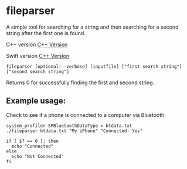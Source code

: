# fileparser

A simple tool for searching for a string and then searching for a second string after the first one is found. 

C++ version  [C++ Version](https://github.com/adamb3ll/fileparser)

Swift version  [C++ Version](https://github.com/adamb3ll/fileparser_swift)


```
fileparser [optional: -verbose] [inputfile] ["first search string"] ["second search string"]
```

Returns 0 for successfully finding the first and second string.

## Example usage:

Check to see if a phone is connected to a computer via Bluetooth:

```
system_profiler SPBluetoothDataType > btdata.txt
./fileparser btdata.txt "My iPhone" "Connected: Yes"

if [ $? == 0 ]; then
  echo "Connected"
else
  echo "Not Connected"
fi
```

